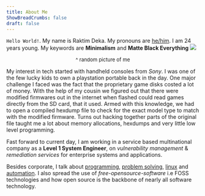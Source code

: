 ```yaml
---
title: About Me
ShowBreadCrumbs: false
draft: false
---
```

`Hello World!`. My name is Raktim Deka. My pronouns are <u>he/him</u>. 
I am 24 years young. My keywords are **Minimalism** and **Matte Black Everything**
![](me-picture.jpg#center) <p style="text-align:center;"> <font size="2"> ^ random picture of me </font> </p>

My interest in tech started with handheld consoles from *Sony*. I was one of the few lucky kids
to own a playstation portable back in the day. One major challenge I faced was the fact that the
proprietary game disks costed a lot of money. With the help of my cousin we figured out that
there were modified firmwares out in the internet when flashed could read games directly from the
SD card, that it used. Armed with this knowledge, we had to open a compiled hexdump file to check for
the exact model type to match with the modified firmware. Turns out hacking together parts of the original
file taught me a lot about memory allocations, hexdumps and very little low level programming.

Fast forward to current day, I am working in a service based multinational company
as a **Level 1 System Engineer**, on *vulnerability management* & *remediation services* for 
enterprise systems and applications.

Besides corporate, I talk about <u>programming</u>, <u>problem solving</u>, <u>linux</u> and <u>automation</u>.
I also spread the use of _free-opensource-software_ i.e FOSS technologies and how open source is the backbone 
of nearly all software technology.
 

